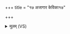+++
title = "१७ अजागार केविका१७"

+++
<details><summary>मूलम् (VS)</summary>

अजा॑गार॒ केवि॒का ॥
</details>